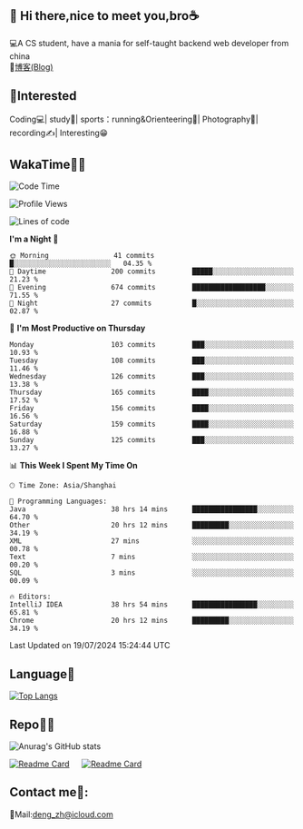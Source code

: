 👋 Hi there,nice to meet you,bro☕
---
💻A CS student, have a mania for self-taught backend web developer from china   
📌[博客(Blog)](https://github.com/HealUP/MyBlog)

 <!-- waka-box start -->
 <!-- waka-box end -->
 
🧲**Interested**
--
Coding💻| study📖| sports：running&Orienteering🏃‍| Photography📸| recording✍️| Interesting😁

WakaTime👨‍💻
---
<!--START_SECTION:waka-->
![Code Time](http://img.shields.io/badge/Code%20Time-1%2C526%20hrs%2024%20mins-blue)

![Profile Views](http://img.shields.io/badge/Profile%20Views-0-blue)

![Lines of code](https://img.shields.io/badge/From%20Hello%20World%20I%27ve%20Written-205.0%20thousand%20lines%20of%20code-blue)

**I'm a Night 🦉** 

```text
🌞 Morning                41 commits          █░░░░░░░░░░░░░░░░░░░░░░░░   04.35 % 
🌆 Daytime                200 commits         █████░░░░░░░░░░░░░░░░░░░░   21.23 % 
🌃 Evening                674 commits         ██████████████████░░░░░░░   71.55 % 
🌙 Night                  27 commits          █░░░░░░░░░░░░░░░░░░░░░░░░   02.87 % 
```
📅 **I'm Most Productive on Thursday** 

```text
Monday                   103 commits         ███░░░░░░░░░░░░░░░░░░░░░░   10.93 % 
Tuesday                  108 commits         ███░░░░░░░░░░░░░░░░░░░░░░   11.46 % 
Wednesday                126 commits         ███░░░░░░░░░░░░░░░░░░░░░░   13.38 % 
Thursday                 165 commits         ████░░░░░░░░░░░░░░░░░░░░░   17.52 % 
Friday                   156 commits         ████░░░░░░░░░░░░░░░░░░░░░   16.56 % 
Saturday                 159 commits         ████░░░░░░░░░░░░░░░░░░░░░   16.88 % 
Sunday                   125 commits         ███░░░░░░░░░░░░░░░░░░░░░░   13.27 % 
```


📊 **This Week I Spent My Time On** 

```text
🕑︎ Time Zone: Asia/Shanghai

💬 Programming Languages: 
Java                     38 hrs 14 mins      ████████████████░░░░░░░░░   64.70 % 
Other                    20 hrs 12 mins      █████████░░░░░░░░░░░░░░░░   34.19 % 
XML                      27 mins             ░░░░░░░░░░░░░░░░░░░░░░░░░   00.78 % 
Text                     7 mins              ░░░░░░░░░░░░░░░░░░░░░░░░░   00.20 % 
SQL                      3 mins              ░░░░░░░░░░░░░░░░░░░░░░░░░   00.09 % 

🔥 Editors: 
IntelliJ IDEA            38 hrs 54 mins      ████████████████░░░░░░░░░   65.81 % 
Chrome                   20 hrs 12 mins      █████████░░░░░░░░░░░░░░░░   34.19 % 
```


 Last Updated on 19/07/2024 15:24:44 UTC
<!--END_SECTION:waka-->

Language🚀
---
[![Top Langs](https://github-readme-stats.vercel.app/api/top-langs/?username=HealUP&layout=compact&hide_border=true)](https://github.com/HealUP)

Repo🧑‍💻
---
![Anurag's GitHub stats](https://github-readme-stats.vercel.app/api?username=HealUP&count_private=true&show_icons=true&theme=gruvbox&hide_border=true) 

[![Readme Card](https://github-readme-stats.vercel.app/api/pin/?username=HealUP&repo=InternetEy&theme=transparent)](https://github.com/HealUP/InternetEy) &emsp;
[![Readme Card](https://github-readme-stats.vercel.app/api/pin/?username=HealUP&repo=CampusExperience&theme=transparent)](https://github.com/HealUP/CampusExperience)


Contact me📱:
---
📮Mail:deng_zh@icloud.com  
